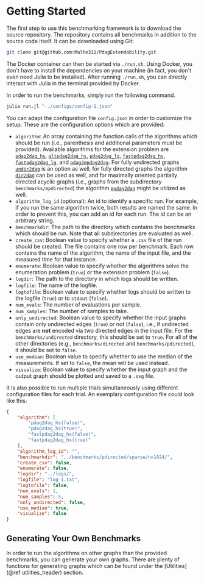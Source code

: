 # Getting Started

The first step to use this benchmarking framework is to download
the source repository. The repository contains all benchmarks in
addition to the source code itself. It can be downloaded using
Git:

```bash
git clone git@github.com:Malte311/PdagExtendability.git
```

The Docker container can then be started via `./run.sh`. Using
Docker, you don't have to install the dependencies on your machine
(in fact, you don't even need Julia to be installed). After running
`./run.sh`, you can directly interact with Julia in the terminal
provided by Docker.

In order to run the benchmarks, simply run the following command.

```bash
julia run.jl "../configs/config-1.json"
```

You can adapt the configuration file `config.json` in order to customize
the setup. These are the configuration options which are provided:

- `algorithm`: An array containing the function calls of the algorithms which should be run (i.e., parenthesis and additional parameters must be provided). Available algorithms for the extension problem are [`pdag2dag_hs`](@ref), [`altpdag2dag_hs`](@ref), [`pdag2dag_lg`](@ref), [`fastpdag2dag_hs`](@ref), [`fastpdag2dag_lg`](@ref), and [`pdag2mpdag2dag`](@ref). For fully undirected graphs [`undir2dag`](@ref) is an option as well, for fully directed graphs the algorithm [`dir2dag`](@ref) can be used as well, and for maximally oriented partially directed acyclic graphs (i.e., graphs from the subdirectory `benchmarks/mpdirected`) the algorithm [`mpdag2dag`](@ref) might be utilized as well.
- `algorithm_log_id` (optional): An id to identify a specific run. For example, if you run the same algorithm twice, both results are named the same. In order to prevent this, you can add an id for each run. The id can be an arbitrary string.
- `benchmarkdir`: The path to the directory which contains the benchmarks which should be run. Note that all subdirectories are evaluated as well.
- `create_csv`: Boolean value to specify whether a `.csv` file of the run should be created. The file contains one row per benchmark. Each row contains the name of the algorithm, the name of the input file, and the measured time for that instance.
- `enumerate`: Boolean value to specify whether the algorithms solve the enumeration problem (`true`) or the extension problem (`false`).
- `logdir`: The path to the directory in which logs should be written.
- `logfile`: The name of the logfile.
- `logtofile`: Boolean value to specify whether logs should be written to the logfile (`true`) or to `stdout` (`false`).
- `num_evals`: The number of evaluations per sample.
- `num_samples`: The number of samples to take.
- `only_undirected`: Boolean value to specify whether the input graphs contain only undirected edges (`true`) or not (`false`), i.e., if undirected edges are **not** encoded via two directed edges in the input file. For the `benchmarks/undirected` directory, this should be set to `true`. For all of the other directories (e.g., `benchmarks/directed` and `benchmarks/pdirected`), it should be set to `false`.
- `use_median`: Boolean value to specify whether to use the median of the measurements. If set to `false`, the mean will be used instead.
- `visualize`: Boolean value to specify whether the input graph and the output graph should be plotted and saved to a `.svg` file.

It is also possible to run multiple trials simultaneously using different configuration files for each trial.
An exemplary configuration file could look like this:

```json
{
	"algorithm": [
		"pdag2dag_hs(false)",
		"pdag2dag_hs(true)",
		"fastpdag2dag_hs(false)",
		"fastpdag2dag_hs(true)"
	],
	"algorithm_log_id": "",
	"benchmarkdir": "../benchmarks/pdirected/sparse/n=1024/",
	"create_csv": false,
	"enumerate": false,
	"logdir": "../logs/",
	"logfile": "log-1.txt",
	"logtofile": false,
	"num_evals": 1,
	"num_samples": 5,
	"only_undirected": false,
	"use_median": true,
	"visualize": false
}
```

## Generating Your Own Benchmarks
In order to run the algorithms on other graphs than the provided
benchmarks, you can generate your own graphs. There are plenty of
functions for generating graphs which can be found under the
[Utilities](@ref utilities_header) section.